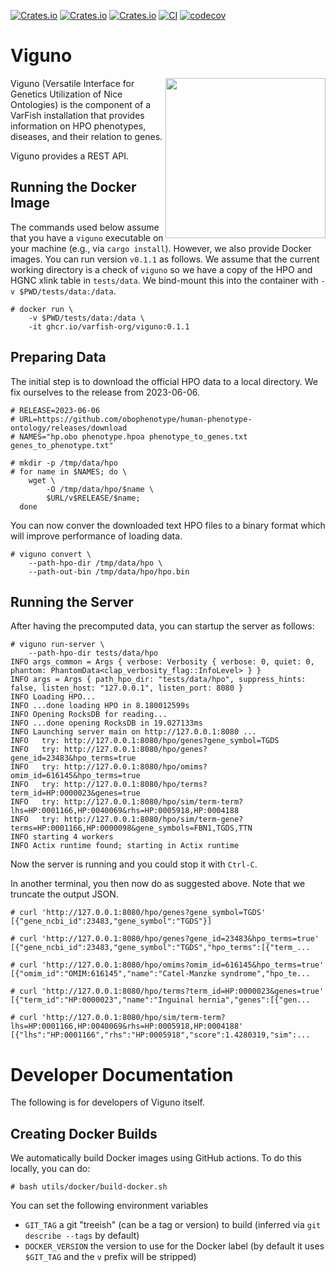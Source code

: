 [![Crates.io](https://img.shields.io/crates/d/viguno.svg)](https://crates.io/crates/viguno)
[![Crates.io](https://img.shields.io/crates/v/viguno.svg)](https://crates.io/crates/viguno)
[![Crates.io](https://img.shields.io/crates/l/viguno.svg)](https://crates.io/crates/viguno)
[![CI](https://github.com/varfish-org/viguno/actions/workflows/rust.yml/badge.svg)](https://github.com/varfish-org/viguno/actions/workflows/rust.yml)
[![codecov](https://codecov.io/gh/varfish-org/viguno/branch/main/graph/badge.svg?token=aZchhLWdzt)](https://codecov.io/gh/varfish-org/viguno)

# Viguno

<img src="https://raw.githubusercontent.com/varfish-org/viguno/main/utils/vicuna-wrangling-ontology-and-genes.png" width="256px" height="256px" align="right">

Viguno (Versatile Interface for Genetics Utilization of Nice Ontologies) is the component of a VarFish installation that provides information on HPO phenotypes, diseases, and their relation to genes.

Viguno provides a REST API.

## Running the Docker Image

The commands used below assume that you have a `viguno` executable on your machine (e.g., via `cargo install`).
However, we also provide Docker images.
You can run version `v0.1.1` as follows.
We assume that the current working directory is a check of `viguno` so we have a copy of the HPO and HGNC xlink table in `tests/data`.
We bind-mount this into the container with `-v $PWD/tests/data:/data`.

```
# docker run \
    -v $PWD/tests/data:/data \
    -it ghcr.io/varfish-org/viguno:0.1.1
```

## Preparing Data

The initial step is to download the official HPO data to a local directory.
We fix ourselves to the release from 2023-06-06.

```
# RELEASE=2023-06-06
# URL=https://github.com/obophenotype/human-phenotype-ontology/releases/download
# NAMES="hp.obo phenotype.hpoa phenotype_to_genes.txt genes_to_phenotype.txt"

# mkdir -p /tmp/data/hpo
# for name in $NAMES; do \
    wget \
        -O /tmp/data/hpo/$name \
        $URL/v$RELEASE/$name;
  done
```

You can now conver the downloaded text HPO files to a binary format which will improve performance of loading data.

```
# viguno convert \
    --path-hpo-dir /tmp/data/hpo \
    --path-out-bin /tmp/data/hpo/hpo.bin
```

## Running the Server

After having the precomputed data, you can startup the server as follows:

```
# viguno run-server \
    --path-hpo-dir tests/data/hpo
INFO args_common = Args { verbose: Verbosity { verbose: 0, quiet: 0, phantom: PhantomData<clap_verbosity_flag::InfoLevel> } }
INFO args = Args { path_hpo_dir: "tests/data/hpo", suppress_hints: false, listen_host: "127.0.0.1", listen_port: 8080 }
INFO Loading HPO...
INFO ...done loading HPO in 8.180012599s
INFO Opening RocksDB for reading...
INFO ...done opening RocksDB in 19.027133ms
INFO Launching server main on http://127.0.0.1:8080 ...
INFO   try: http://127.0.0.1:8080/hpo/genes?gene_symbol=TGDS
INFO   try: http://127.0.0.1:8080/hpo/genes?gene_id=23483&hpo_terms=true
INFO   try: http://127.0.0.1:8080/hpo/omims?omim_id=616145&hpo_terms=true
INFO   try: http://127.0.0.1:8080/hpo/terms?term_id=HP:0000023&genes=true
INFO   try: http://127.0.0.1:8080/hpo/sim/term-term?lhs=HP:0001166,HP:0040069&rhs=HP:0005918,HP:0004188
INFO   try: http://127.0.0.1:8080/hpo/sim/term-gene?terms=HP:0001166,HP:0000098&gene_symbols=FBN1,TGDS,TTN
INFO starting 4 workers
INFO Actix runtime found; starting in Actix runtime
```

Now the server is running and you could stop it with `Ctrl-C`.

In another terminal, you then now do as suggested above.
Note that we truncate the output JSON.

```
# curl 'http://127.0.0.1:8080/hpo/genes?gene_symbol=TGDS'
[{"gene_ncbi_id":23483,"gene_symbol":"TGDS"}]

# curl 'http://127.0.0.1:8080/hpo/genes?gene_id=23483&hpo_terms=true'
[{"gene_ncbi_id":23483,"gene_symbol":"TGDS","hpo_terms":[{"term_...

# curl 'http://127.0.0.1:8080/hpo/omims?omim_id=616145&hpo_terms=true'
[{"omim_id":"OMIM:616145","name":"Catel-Manzke syndrome","hpo_te...

# curl 'http://127.0.0.1:8080/hpo/terms?term_id=HP:0000023&genes=true'
[{"term_id":"HP:0000023","name":"Inguinal hernia","genes":[{"gen...

# curl 'http://127.0.0.1:8080/hpo/sim/term-term?lhs=HP:0001166,HP:0040069&rhs=HP:0005918,HP:0004188'
[{"lhs":"HP:0001166","rhs":"HP:0005918","score":1.4280319,"sim":...
```

# Developer Documentation

The following is for developers of Viguno itself.

## Creating Docker Builds

We automatically build Docker images using GitHub actions.
To do this locally, you can do:

```
# bash utils/docker/build-docker.sh
```

You can set the following environment variables

- `GIT_TAG` a git "treeish" (can be a tag or version) to build (inferred via `git describe --tags` by default)
- `DOCKER_VERSION` the version to use for the Docker label (by default it uses `$GIT_TAG` and the `v` prefix will be stripped)
